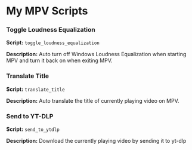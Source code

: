 # My MPV Scripts

### Toggle Loudness Equalization
**Script:** `toggle_loudness_equalization`

**Description:** Auto turn off Windows Loudness Equalization when starting MPV and turn it back on when exiting MPV.

### Translate Title
**Script:** `translate_title`

**Description:** Auto translate the title of currently playing video on MPV.

### Send to YT-DLP
**Script:** `send_to_ytdlp`

**Description:** Download the currently playing video by sending it to yt-dlp
